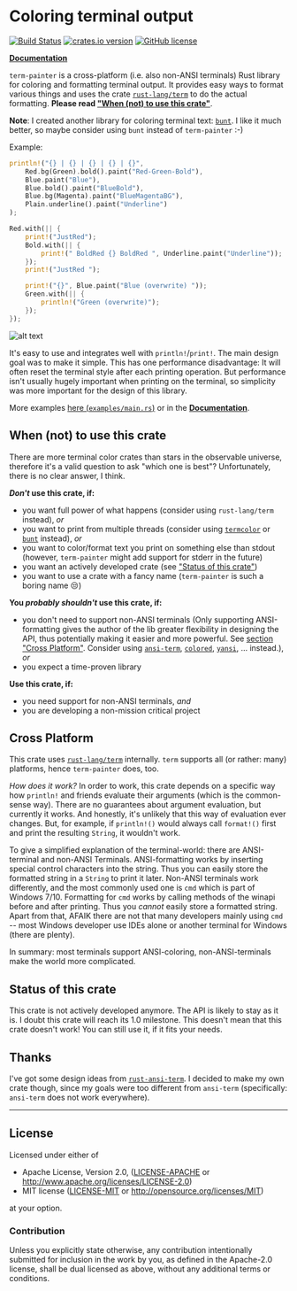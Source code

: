 # Coloring terminal output
[![Build Status](https://img.shields.io/travis/LukasKalbertodt/term-painter/master.svg)](https://travis-ci.org/LukasKalbertodt/term-painter)
[![crates.io version](https://img.shields.io/crates/v/term-painter.svg)](https://crates.io/crates/term-painter)
[![GitHub license](https://img.shields.io/github/license/LukasKalbertodt/term-painter.svg)]()

[**Documentation**](https://docs.rs/term-painter/)

`term-painter` is a cross-platform (i.e. also non-ANSI terminals) Rust library for coloring and formatting terminal output.
It provides easy ways to format various things and uses the crate [`rust-lang/term`][term] to do the actual formatting. **Please read ["When (not) to use this crate"](#when-not-to-use-this-crate)**.

**Note**: I created another library for coloring terminal text: [`bunt`](https://crates.io/crates/bunt). I like it much better, so maybe consider using `bunt` instead of `term-painter` :-)

Example:

``` Rust
println!("{} | {} | {} | {} | {}",
    Red.bg(Green).bold().paint("Red-Green-Bold"),
    Blue.paint("Blue"),
    Blue.bold().paint("BlueBold"),
    Blue.bg(Magenta).paint("BlueMagentaBG"),
    Plain.underline().paint("Underline")
);

Red.with(|| {
    print!("JustRed");
    Bold.with(|| {
        print!(" BoldRed {} BoldRed ", Underline.paint("Underline"));
    });
    print!("JustRed ");

    print!("{}", Blue.paint("Blue (overwrite) "));
    Green.with(|| {
        println!("Green (overwrite)");
    });
});
```

![alt text](https://raw.githubusercontent.com/LukasKalbertodt/term-painter/master/media/readme_example.png "Result of code snippet above")

It's easy to use and integrates well with `println!`/`print!`.
The main design goal was to make it simple.
This has one performance disadvantage: It will often reset the terminal style after each printing operation.
But performance isn't usually hugely important when printing on the terminal, so simplicity was more important for the design of this library.

More examples [here (`examples/main.rs`)](https://github.com/LukasKalbertodt/term-painter/blob/master/examples/main.rs) or in the [**Documentation**](https://lukaskalbertodt.github.io/term-painter/term_painter/).

## When (not) to use this crate

There are more terminal color crates than stars in the observable universe, therefore it's a valid question to ask "which one is best"? Unfortunately, there is no clear answer, I think. 

**_Don't_ use this crate, if:**
- you want full power of what happens (consider using `rust-lang/term` instead), *or*
- you want to print from multiple threads (consider using [`termcolor`](https://crates.io/crates/termcolor) or [`bunt`](https://crates.io/crates/bunt) instead), *or*
- you want to color/format text you print on something else than stdout (however, `term-painter` might add support for stderr in the future)
- you want an actively developed crate (see ["Status of this crate"](#status-of-this-crate))
- you want to use a crate with a fancy name (`term-painter` is such a boring name :unamused:)

**You _probably shouldn't_ use this crate, if:**
- you don't need to support non-ANSI terminals (Only supporting ANSI-formatting gives the author of the lib greater flexibility in designing the API, thus potentially making it easier and more powerful. See [section "Cross Platform"](#cross-platform). Consider using [`ansi-term`](https://crates.io/crates/ansi_term), [`colored`](https://crates.io/crates/colored), [`yansi`](https://crates.io/crates/yansi), ... instead.), *or*
- you expect a time-proven library

**Use this crate, if:**
- you need support for non-ANSI terminals, *and*
- you are developing a non-mission critical project

## Cross Platform

This crate uses [`rust-lang/term`][term] internally.
`term` supports all (or rather: many) platforms, hence `term-painter` does, too.

*How does it work?* In order to work, this crate depends on a specific way how `println!` and friends evaluate their arguments (which is the common-sense way).
There are no guarantees about argument evaluation, but currently it works.
And honestly, it's unlikely that this way of evaluation ever changes.
But, for example, if `println!()` would always call `format!()` first and print the resulting `String`, it wouldn't work.

To give a simplified explanation of the terminal-world: there are ANSI-terminal and non-ANSI Terminals. ANSI-formatting works by inserting special control characters into the string. Thus you can easily store the formatted string in a `String` to print it later. Non-ANSI terminals work differently, and the most commonly used one is `cmd` which is part of Windows 7/10. Formatting for `cmd` works by calling methods of the winapi before and after printing. Thus you *cannot* easily store a formatted string. Apart from that, AFAIK there are not that many developers mainly using `cmd` -- most Windows developer use IDEs alone or another terminal for Windows (there are plenty).

In summary: most terminals support ANSI-coloring, non-ANSI-terminals make the world more complicated.

[term]: https://crates.io/crates/term

## Status of this crate

This crate is not actively developed anymore. The API is likely to stay as it is. I doubt this crate will reach its 1.0 milestone. This doesn't mean that this crate doesn't work! You can still use it, if it fits your needs.

## Thanks
I've got some design ideas from [`rust-ansi-term`](https://github.com/ogham/rust-ansi-term).
I decided to make my own crate though, since my goals were too different from `ansi-term` (specifically: `ansi-term` does not work everywhere).

---

## License

Licensed under either of

 * Apache License, Version 2.0, ([LICENSE-APACHE](LICENSE-APACHE) or http://www.apache.org/licenses/LICENSE-2.0)
 * MIT license ([LICENSE-MIT](LICENSE-MIT) or http://opensource.org/licenses/MIT)

at your option.

### Contribution

Unless you explicitly state otherwise, any contribution intentionally submitted
for inclusion in the work by you, as defined in the Apache-2.0 license, shall
be dual licensed as above, without any additional terms or conditions.
